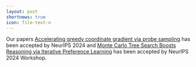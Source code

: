 ```yaml
---
layout: post
shortnews: true
icon: file-text-o
---
```


Our papers [Accelerating greedy coordinate gradient via probe sampling](https://arxiv.org/pdf/2403.01251) has been accepted by NeurIPS 2024 and [Monte Carlo Tree Search Boosts Reasoning via Iterative Preference Learning](https://arxiv.org/pdf/2405.00451) has been accepted by NeurIPS 2024 Workshop.